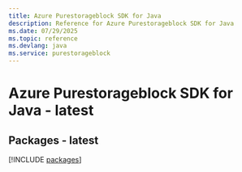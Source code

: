 ```yaml
---
title: Azure Purestorageblock SDK for Java
description: Reference for Azure Purestorageblock SDK for Java
ms.date: 07/29/2025
ms.topic: reference
ms.devlang: java
ms.service: purestorageblock
---
```

# Azure Purestorageblock SDK for Java - latest
## Packages - latest
[!INCLUDE [packages](purestorageblock-index.md)]
